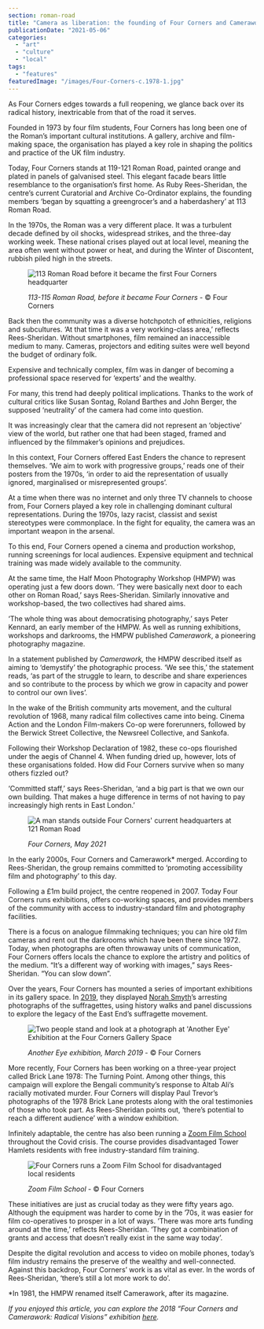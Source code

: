 ```yaml
---
section: roman-road
title: "Camera as liberation: the founding of Four Corners and Camerawork"
publicationDate: "2021-05-06"
categories: 
  - "art"
  - "culture"
  - "local"
tags: 
  - "features"
featuredImage: "/images/Four-Corners-c.1978-1.jpg"
---
```


As Four Corners edges towards a full reopening, we glance back over its radical history, inextricable from that of the road it serves.

Founded in 1973 by four film students, Four Corners has long been one of the Roman’s important cultural institutions. A gallery, archive and film-making space, the organisation has played a key role in shaping the politics and practice of the UK film industry. 

Today, Four Corners stands at 119-121 Roman Road, painted orange and plated in panels of galvanised steel. This elegant facade bears little resemblance to the organisation’s first home. As Ruby Rees-Sheridan, the centre’s current Curatorial and Archive Co-Ordinator explains, the founding members ‘began by squatting a greengrocer’s and a haberdashery’ at 113 Roman Road.

In the 1970s, the Roman was a very different place. It was a turbulent decade defined by oil shocks, widespread strikes, and the three-day working week. These national crises played out at local level, meaning the area often went without power or heat, and during the Winter of Discontent, rubbish piled high in the streets.

<figure>

![113 Roman Road before it became the first Four Corners headquarter](/images/Four-Croners-b4-1024x683.jpg)

<figcaption>

_113-115 Roman Road, before it became Four Corners_ - © Four Corners

</figcaption>

</figure>

Back then the community was a diverse hotchpotch of ethnicities, religions and subcultures. ‘At that time it was a very working-class area,’ reflects Rees-Sheridan. Without smartphones, film remained an inaccessible medium to many. Cameras, projectors and editing suites were well beyond the budget of ordinary folk. 

Expensive and technically complex, film was in danger of becoming a professional space reserved for ‘experts’ and the wealthy.

For many, this trend had deeply political implications. Thanks to the work of cultural critics like Susan Sontag, Roland Barthes and John Berger, the supposed ‘neutrality’ of the camera had come into question.

It was increasingly clear that the camera did not represent an ‘objective’ view of the world, but rather one that had been staged, framed and influenced by the filmmaker’s opinions and prejudices. 

In this context, Four Corners offered East Enders the chance to represent themselves. ‘We aim to work with progressive groups,’ reads one of their posters from the 1970s, ‘in order to aid the representation of usually ignored, marginalised or misrepresented groups’.

At a time when there was no internet and only three TV channels to choose from, Four Corners played a key role in challenging dominant cultural representations. During the 1970s, lazy racist, classist and sexist stereotypes were commonplace. In the fight for equality, the camera was an important weapon in the arsenal.

To this end, Four Corners opened a cinema and production workshop, running screenings for local audiences. Expensive equipment and technical training was made widely available to the community.

At the same time, the Half Moon Photography Workshop (HMPW) was operating just a few doors down. ‘They were basically next door to each other on Roman Road,’ says Rees-Sheridan. Similarly innovative and workshop-based, the two collectives had shared aims.

‘The whole thing was about democratising photography,’ says Peter Kennard, an early member of the HMPW. As well as running exhibitions, workshops and darkrooms, the HMPW published _Camerawork_, a pioneering photography magazine. 

In a statement published by _Camerawork,_ the HMPW described itself as aiming to ‘demystify’ the photographic process. ‘We see this,’ the statement reads, ‘as part of the struggle to learn, to describe and share experiences and so contribute to the process by which we grow in capacity and power to control our own lives’. 

In the wake of the British community arts movement, and the cultural revolution of 1968, many radical film collectives came into being. Cinema Action and the London Film-makers Co-op were forerunners, followed by the Berwick Street Collective, the Newsreel Collective, and Sankofa.

Following their Workshop Declaration of 1982, these co-ops flourished under the aegis of Channel 4. When funding dried up, however, lots of these organisations folded. How did Four Corners survive when so many others fizzled out? 

‘Committed staff,’ says Rees-Sheridan, ‘and a big part is that we own our own building. That makes a huge difference in terms of not having to pay increasingly high rents in East London.’ 

<figure>

![A man stands outside Four Corners' current headquarters at 121 Roman Road](/images/Four-Corners-Now-1024x683.jpg)

<figcaption>

_Four Corners, May 2021_

</figcaption>

</figure>

In the early 2000s, Four Corners and Camerawork\* merged. According to Rees-Sheridan, the group remains committed to ‘promoting accessibility film and photography’ to this day. 

Following a £1m build project, the centre reopened in 2007. Today Four Corners runs exhibitions, offers co-working spaces, and provides members of the community with access to industry-standard film and photography facilities. 

There is a focus on analogue filmmaking techniques; you can hire old film cameras and rent out the darkrooms which have been there since 1972. Today, when photographs are often throwaway units of communication, Four Corners offers locals the chance to explore the artistry and politics of the medium. “It’s a different way of working with images,” says Rees-Sheridan. “You can slow down”. 

Over the years, Four Corners has mounted a series of important exhibitions in its gallery space. In [2019](https://romanroadlondon.com/four-corners-camerawork-radical-visions-free-photography-training/), they displayed [Norah Smyth](https://www.theguardian.com/culture/gallery/2018/oct/29/east-end-suffragettes-the-photographs-of-norah-smyth-in-pictures)’s arresting photographs of the suffragettes, using history walks and panel discussions to explore the legacy of the East End’s suffragette movement.

<figure>

![Two people stand and look at a photograph at 'Another Eye' Exhibition at the Four Corners Gallery Space](/images/exhibition-1024x683.jpg)

<figcaption>

_Another Eye exhibition, March 2019_ - © Four Corners

</figcaption>

</figure>

More recently, Four Corners has been working on a three-year project called Brick Lane 1978: The Turning Point. Among other things, this campaign will explore the Bengali community’s response to Altab Ali’s racially motivated murder. Four Corners will display Paul Trevor’s photographs of the 1978 Brick Lane protests along with the oral testimonies of those who took part. As Rees-Sheridan points out, ‘there’s potential to reach a different audience’ with a window exhibition. 

Infinitely adaptable, the centre has also been running a [Zoom Film School](https://romanroadlondon.com/events/documentary-in-lockdown-four-corners/) throughout the Covid crisis. The course provides disadvantaged Tower Hamlets residents with free industry-standard film training. 

<figure>

![Four Corners runs a Zoom Film School for disadvantaged local residents](/images/Zoom-Film-School-1024x683.jpg)

<figcaption>

_Zoom Film School_ - © Four Corners

</figcaption>

</figure>

These initiatives are just as crucial today as they were fifty years ago. Although the equipment was harder to come by in the ’70s, it was easier for film co-operatives to prosper in a lot of ways. ‘There was more arts funding around at the time,’ reflects Rees-Sheridan. ‘They got a combination of grants and access that doesn’t really exist in the same way today’.

Despite the digital revolution and access to video on mobile phones, today’s film industry remains the preserve of the wealthy and well-connected. Against this backdrop, Four Corners’ work is as vital as ever. In the words of Rees-Sheridan, ‘there’s still a lot more work to do’. 

\*In 1981, the HMPW renamed itself Camerawork, after its magazine.

_If you enjoyed this article, you can explore the 2018 “Four Corners and Camerawork: Radical Visions” exhibition_ [_here_](https://romanroadlondon.com/four-corners-camerawork-radical-visions-free-photography-training/)_._
